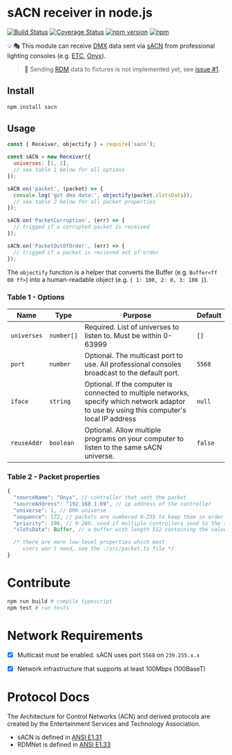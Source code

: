 # sACN receiver in node.js
[![Build Status](https://github.com/k-yle/sACN/workflows/Build%20and%20Test/badge.svg)](https://github.com/k-yle/sACN/actions)
[![Coverage Status](https://coveralls.io/repos/github/k-yle/sACN/badge.svg?branch=master)](https://coveralls.io/github/k-yle/sACN?branch=master)
[![npm version](https://badge.fury.io/js/sacn.svg)](https://badge.fury.io/js/sacn)
[![npm](https://img.shields.io/npm/dt/sacn.svg)](https://www.npmjs.com/package/sacn)

💡 🎭 This module can receive [DMX](https://en.wikipedia.org/wiki/DMX512) data sent via [sACN](https://en.wikipedia.org/wiki/E1.31) from professional lighting consoles (e.g. [ETC](https://www.etcconnect.com/), [Onyx](https://obsidiancontrol.com/)).

> 🔦 Sending [RDM](https://en.wikipedia.org/wiki/RDM_(lighting)) data to fixtures is not implemented yet, see [issue #1](https://github.com/k-yle/sACN/issues/1).

## Install
```bash
npm install sacn
```

## Usage
```js
const { Receiver, objectify } = require('sacn');

const sACN = new Receiver({
  universes: [1, 2],
  // see table 1 below for all options
});

sACN.on('packet', (packet) => {
  console.log('got dmx data:', objectify(packet.slotsData));
  // see table 2 below for all packet properties
});

sACN.on('PacketCorruption', (err) => {
  // trigged if a corrupted packet is received
});

sACN.on('PacketOutOfOrder', (err) => {
  // trigged if a packet is recieved out of order
});
```

The `objectify` function is a helper that converts the Buffer (e.g. `Buffer<ff 00 ff>`) into a human-readable object (e.g. `{ 1: 100, 2: 0, 3: 100 }`).


### Table 1 - Options
| Name      | Type     | Purpose | Default |
|-----------|----------|---------|---------|
| `universes` | `number[]` | Required. List of universes to listen to. Must be within 0-63999 | `[]` |
| `port` | `number` | Optional. The multicast port to use. All professional consoles broadcast to the default port. | `5568` |
| `iface` | `string` | Optional. If the computer is connected to multiple networks, specify which network adaptor to use by using this computer's local IP address | `null` |
| `reuseAddr` | `boolean` | Optional. Allow multiple programs on your computer to listen to the same sACN universe. | `false` |

### Table 2 - Packet properties
```js
{
  "sourceName": "Onyx", // controller that sent the packet
  "sourceAddress": "192.168.1.69", // ip address of the controller
  "universe": 1, // DMX universe
  "sequence": 172, // packets are numbered 0-255 to keep them in order
  "priority": 100, // 0-200. used if multiple controllers send to the same universe
  "slotsData": Buffer, // a buffer with length 512 containing the values of DMX channels 1-512

  /* there are more low-level properties which most
     users won't need, see the ./src/packet.ts file */
}
```

# Contribute
```bash
npm run build # compile typescript
npm test # run tests
```

# Network Requirements
- [x] Multicast must be enabled. sACN uses port `5568` on `239.255.x.x`
- [x] Network infrastructure that supports at least 100Mbps (100BaseT)


# Protocol Docs
The Architecture for Control Networks (ACN) and derived protocols are created by the Entertainment Services and Technology Association.
 - sACN is defined in [ANSI E1.31](./docs/E1.31-2018.pdf)
 - RDMNet is defined in [ANSI E1.33](./docs/E1.33-2019.pdf)
